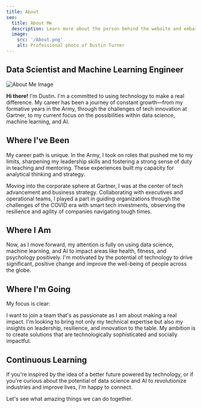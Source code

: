 ```yaml
---
title: About
seo:
  title: About Me
  description: Learn more about the person behind the website and embark on a journey of inspiration and shared experiences.
  image:
    src: '/About.png'
    alt: Professional photo of Dustin Turner
---
```


## Data Scientist and Machine Learning Engineer

![About Me Image](/About.png)

**Hi there!** I'm Dustin. I'm a committed to using technology to make a real difference. My career has been a journey of constant growth—from my formative years in the Army, through the challenges of tech innovation at Gartner, to my current focus on the possibilities within data science, machine learning, and AI.

## Where I've Been

My career path is unique. In the Army, I took on roles that pushed me to my limits, sharpening my leadership skills and fostering a strong sense of duty in teaching and mentoring. These experiences built my capacity for analytical thinking and strategy.

Moving into the corporate sphere at Gartner, I was at the center of tech advancement and business strategy. Collaborating with executives and operational teams, I played a part in guiding organizations through the challenges of the COVID era with smart tech investments, observing the resilience and agility of companies navigating tough times.

## Where I Am

Now, as I move forward, my attention is fully on using data science, machine learning, and AI to impact areas like health, fitness, and psychology positively. I'm motivated by the potential of technology to drive significant, positive change and improve the well-being of people across the globe.

## Where I'm Going

My focus is clear:

I want to join a team that's as passionate as I am about making a real impact. I'm looking to bring not only my technical expertise but also my insights on leadership, resilience, and innovation to the table. My ambition is to create solutions that are technologically sophisticated and socially impactful.

## Continuous Learning

If you're inspired by the idea of a better future powered by technology, or if you're curious about the potential of data science and AI to revolutionize industries and improve lives, I'm happy to connect.

Let's see what amazing things we can do together.
